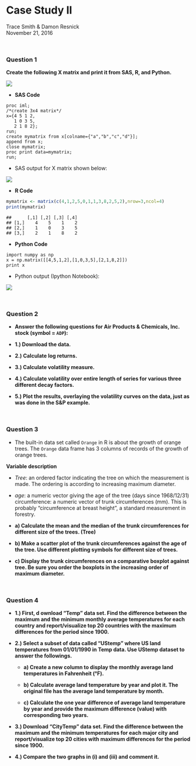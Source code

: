 # Case Study II
Trace Smith & Damon Resnick  
November 21, 2016  



<br>

### Question 1

**Create the following X matrix and print it from SAS, R, and Python.**

![](https://udacity-github-sync-content.s3.amazonaws.com/_attachments/26272/1479788865/Screen_Shot_2016-11-21_at_10.27.27_PM.png)

- **SAS Code**

```{}
proc iml;
/*create 3x4 matrix*/
x={4 5 1 2,
   1 0 3 5,
   2 1 8 2};
run;
create mymatrix from x[colname={"a","b","c","d"}];
append from x;
close mymatrix;
proc print data=mymatrix;
run;
```

- SAS output for X matrix shown below:

![](https://udacity-github-sync-content.s3.amazonaws.com/_attachments/26272/1479789335/Screen_Shot_2016-11-21_at_10.35.22_PM.png)


- **R Code**


```r
mymatrix <- matrix(c(4,1,2,5,0,1,1,3,8,2,5,2),nrow=3,ncol=4)
print(mymatrix)
```

```
##      [,1] [,2] [,3] [,4]
## [1,]    4    5    1    2
## [2,]    1    0    3    5
## [3,]    2    1    8    2
```

- **Python Code**

```{}
import numpy as np
x = np.matrix([[4,5,1,2],[1,0,3,5],[2,1,8,2]])
print x
```

 - Python output (Ipython Notebook):
 
 ![](https://udacity-github-sync-content.s3.amazonaws.com/_attachments/26272/1479789062/Screen_Shot_2016-11-21_at_10.30.42_PM.png)

<br>

### Question 2

- **Answer the following questions for Air Products & Chemicals, Inc. stock (symbol = `ADP`):**


- **1.) Download the data.**


- **2.) Calculate log returns.**


- **3.) Calculate volatility measure.**


- **4.) Calculate volatility over entire length of series for various three different decay factors.**


- **5.) Plot the results, overlaying the volatility curves on the data, just as was done in the S&P example.**

<br>

### Question 3

- The built-in data set called `Orange` in R is about the growth of orange trees. The `Orange` data frame has 3 columns of records of the growth of orange trees.

**Variable description**

- *Tree*: an ordered factor indicating the tree on which the measurement is made. The ordering  is according to increasing maximum diameter.

- *age*: a numeric vector giving the age of the tree (days since 1968/12/31) circumference: a numeric vector of trunk circumferences (mm). This is probably “circumference at breast height”, a standard measurement in forestry.


- **a) Calculate the mean and the median of the trunk circumferences for different size of the trees. (Tree)**


- **b) Make a scatter plot of the trunk circumferences against the age of the tree. Use different plotting symbols for different size of trees.**


- **c) Display the trunk circumferences on a comparative boxplot against tree. Be sure you order the boxplots in the increasing order of maximum diameter.**


<br>

### Question 4

- **1.)	First, d ownload “Temp” data set. Find the difference between the maximum and the minimum monthly average temperatures for each country and report/visualize top 20 countries with the maximum differences for the period since 1900.**


- **2.) Select a subset of data called “UStemp” where US land temperatures from 01/01/1990 in Temp data. Use UStemp dataset to answer the followings.**

  - **a) Create a new column to display the monthly average land temperatures in Fahrenheit (°F).**
  
  - **b) Calculate average land temperature by year and plot it. The original file has the average land temperature by month.** 
  
  - **c) Calculate the one year difference of average land temperature by year and provide the maximum difference (value) with corresponding two years.**


- **3.) Download “CityTemp” data set. Find the difference between the maximum and the minimum temperatures for each major city and report/visualize top 20 cities with maximum differences for the period since 1900.**

- **4.) Compare the two graphs in (i) and (iii)  and comment it.**







